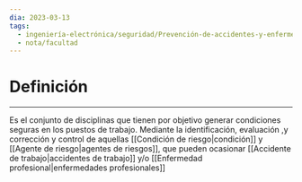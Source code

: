 ```yaml
---
dia: 2023-03-13
tags:
  - ingeniería-electrónica/seguridad/Prevención-de-accidentes-y-enfermedades-profesionales
  - nota/facultad
---
```

# Definición
---
Es el conjunto de disciplinas que tienen por objetivo generar condiciones seguras en los puestos de trabajo.
Mediante la identificación, evaluación ,y corrección y control de aquellas [[Condición de riesgo|condición]] y [[Agente de riesgo|agentes de riesgos]], que pueden ocasionar [[Accidente de trabajo|accidentes de trabajo]] y/o [[Enfermedad profesional|enfermedades profesionales]]